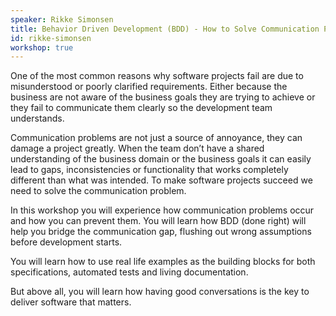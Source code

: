 ```yaml
---
speaker: Rikke Simonsen
title: Behavior Driven Development (BDD) - How to Solve Communication Problems
id: rikke-simonsen
workshop: true
---
```


One of the most common reasons why software projects fail are due to misunderstood or poorly clarified requirements. Either because the business are not aware of the business goals they are trying to achieve or they fail to communicate them clearly so the development team understands.

Communication problems are not just a source of annoyance, they can damage a project greatly. When the team don’t have a shared understanding of the business domain or the business goals it can easily lead to gaps, inconsistencies or functionality that works completely different than what was intended. To make software projects succeed we need to solve the communication problem.

In this workshop you will experience how communication problems occur and how you can prevent them. You will learn how BDD (done right) will help you bridge the communication gap, flushing out wrong assumptions before development starts.

You will learn how to use real life examples as the building blocks for both specifications, automated tests and living documentation.

But above all, you will learn how having good conversations is the key to deliver software that matters.

